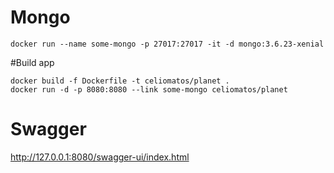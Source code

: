 # Mongo
```
docker run --name some-mongo -p 27017:27017 -it -d mongo:3.6.23-xenial   
```
#Build app
```
docker build -f Dockerfile -t celiomatos/planet .
docker run -d -p 8080:8080 --link some-mongo celiomatos/planet
```

# Swagger
http://127.0.0.1:8080/swagger-ui/index.html